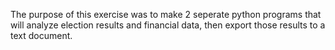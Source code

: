 The purpose of this exercise was to make 2 seperate python programs that will 
analyze election results and financial data, then export those results to a text document. 
